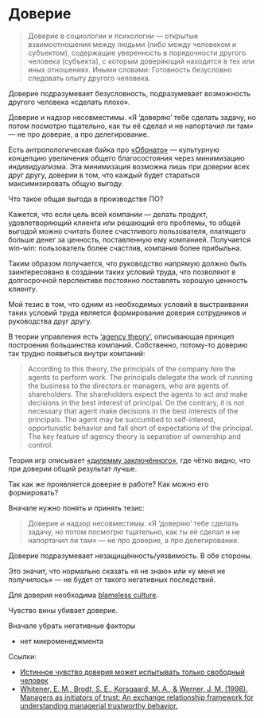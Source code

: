 # Доверие

> Доверие в социологии и психологии — открытые взаимоотношения между людьми (либо между человеком и субъектом), содержащие уверенность в порядочности другого человека (субъекта), с которым доверяющий находится в тех или иных отношениях. Иными словами: Готовность безусловно следовать опыту другого человека.

Доверие подразумевает безусловность, подразумевает возможность другого человека «сделать плохо».

Доверие и надзор несовместимы. «Я ‘доверяю’ тебе сделать задачу, но потом посмотрю тщательно, как ты её сделал и не напортачил ли там» — не про доверие, а про делегирование.

Есть антропологическая байка про [«Обонато»](https://proza.ru/2019/12/05/474) — культурную концепцию увеличения общего благосостояния через минимизацию индивидуализма. Эта минимизация возможна лишь при доверии всех друг другу, доверии в том, что каждый будет стараться максимизировать общую выгоду.

Что такое общая выгода в производстве ПО?

Кажется, что если цель всей компании — делать продукт, удовлетворяющий клиента или решающий его проблемы, то общей выгодой можно считать более счастливого пользователя, платящего больше денег за ценность, поставленную ему компанией. Получается win-win: пользователь более счастлив, компания более прибыльна.

Таким образом получается, что руководство напрямую должно быть заинтересовано в создании таких условий труда, что позволяют в долгосрочной перспективе постоянно поставлять хорошую ценность клиенту.

Мой тезис в том, что одним из необходимых условий в выстраивании таких условий труда является формирование доверия сотрудников и руководства друг другу.

В теории управления есть [‘agency theory’](https://www.papertyari.com/general-awareness/management/theories-corporate-governance-agency-stewardship-etc/), описывающая принцип построения большинства компаний. Собственно, потому-то доверию так трудно появиться внутри компаний:

> According to this theory, the principals of the company hire the agents to perform work. The principals delegate the work of running the business to the directors or managers, who are agents of shareholders. The shareholders expect the agents to act and make decisions in the best interest of principal. On the contrary, it is not necessary that agent make decisions in the best interests of the principals. The agent may be succumbed to self-interest, opportunistic behavior and fall short of expectations of the principal. The key feature of agency theory is separation of ownership and control.

Теория игр описывает [«дилемму заключённого»](https://ru.wikipedia.org/wiki/Дилемма_заключённого), где чётко видно, что при доверии общий результат лучше.


Так как же проявляется доверие в работе? Как можно его формировать?

Вначале нужно понять и принять тезис:

> Доверие и надзор несовместимы. «Я ‘доверяю’ тебе сделать задачу, но потом посмотрю тщательно, как ты её сделал и не напортачил ли там» — не про доверие, а про делегирование.

Доверие подразумевает незащищённость/уязвимость. В обе стороны.

Это значит, что нормально сказать «я не знаю» или «у меня не получилось» — не будет от такого негативных последствий.

Для доверия необходима [blameless culture](https://medium.com/zendesk-engineering/blameless-culture-21662ab9118c).

Чувство вины убивает доверие.

Вначале убрать негативные факторы
- нет микроменеджмента


Ссылки:
- [Истинное чувство доверия может испытывать только свободный человек](https://hbr-russia.ru/biznes-i-obshchestvo/etika-i-reputatsiya/a11624/)
- [Whitener, E. M., Brodt, S. E., Korsgaard, M. A., & Werner, J. M. (1998). Managers as initiators of trust: An exchange relationship framework for understanding managerial trustworthy behavior.]()
